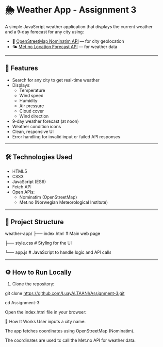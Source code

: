 # 🌦️ Weather App - Assignment 3

A simple JavaScript weather application that displays the current weather and a 9-day forecast for any city using:

- 📍 [OpenStreetMap Nominatim API](https://nominatim.openstreetmap.org/) — for city geolocation
- 🌤️ [Met.no Location Forecast API](https://api.met.no/weatherapi/locationforecast/2.0/) — for weather data

---

## 🚀 Features

- Search for any city to get real-time weather
- Displays:
  - Temperature
  - Wind speed
  - Humidity
  - Air pressure
  - Cloud cover
  - Wind direction
- 9-day weather forecast (at noon)
- Weather condition icons
- Clean, responsive UI
- Error handling for invalid input or failed API responses

---

## 🛠️ Technologies Used

- HTML5
- CSS3
- JavaScript (ES6)
- Fetch API
- Open APIs:
  - Nominatim (OpenStreetMap)
  - Met.no (Norwegian Meteorological Institute)

---

## 📁 Project Structure

weather-app/
├── index.html # Main web page

├── style.css # Styling for the UI

└── app.js # JavaScript to handle logic and API calls

---

## ⚙️ How to Run Locally

1. Clone the repository:

git clone https://github.com/LuayALTAANI/Assignment-3.git

cd Assignment-3

Open the index.html file in your browser:

🧠 How It Works
User inputs a city name.

The app fetches coordinates using OpenStreetMap (Nominatim).

The coordinates are used to call the Met.no API for weather data.
